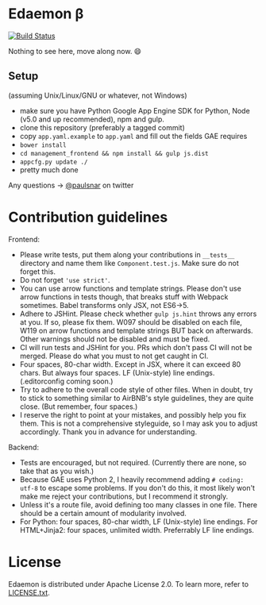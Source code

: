 # Edaemon β

[![Build Status](https://travis-ci.org/paulsnar/edaemon.svg)](https://travis-ci.org/paulsnar/edaemon)

Nothing to see here, move along now. :smile:

## Setup

(assuming Unix/Linux/GNU or whatever, not Windows)

* make sure you have Python Google App Engine SDK for Python, Node (v5.0 and up recommended), npm and gulp.
* clone this repository (preferably a tagged commit)
* copy `app.yaml.example` to `app.yaml` and fill out the fields GAE requires
* `bower install`
* `cd management_frontend && npm install && gulp js.dist`
* `appcfg.py update ./`
* pretty much done

Any questions → [@paulsnar](https://twitter.com/paulsnar) on twitter

# Contribution guidelines

Frontend:
* Please write tests, put them along your contributions in `__tests__` directory and name them like `Component.test.js`. Make sure do not forget this.
* Do not forget `'use strict'`.
* You can use arrow functions and template strings. Please don't use arrow functions in tests though, that breaks stuff with Webpack sometimes. Babel transforms only JSX, not ES6→5.
* Adhere to JSHint. Please check whether `gulp js.hint` throws any errors at you. If so, please fix them. W097 should be disabled on each file, W119 on arrow functions and template strings BUT back on afterwards. Other warnings should not be disabled and must be fixed.
* CI will run tests and JSHint for you. PRs which don't pass CI will not be merged. Please do what you must to not get caught in CI.
* Four spaces, 80-char width. Except in JSX, where it can exceed 80 chars. But always four spaces. LF (Unix-style) line endings. (.editorconfig coming soon.)
* Try to adhere to the overall code style of other files. When in doubt, try to stick to something similar to AirBNB's style guidelines, they are quite close. (But remember, four spaces.)
* I reserve the right to point at your mistakes, and possibly help you fix them. This is not a comprehensive styleguide, so I may ask you to adjust accordingly. Thank you in advance for understanding.

Backend:
* Tests are encouraged, but not required. (Currently there are none, so take that as you wish.)
* Because GAE uses Python 2, I heavily recommend adding `# coding: utf-8` to escape some problems. If you don't do this, it most likely won't make me reject your contributions, but I recommend it strongly.
* Unless it's a route file, avoid defining too many classes in one file. There should be a certain amount of modularity involved.
* For Python: four spaces, 80-char width, LF (Unix-style) line endings. For HTML+Jinja2: four spaces, unlimited width. Preferrably LF line endings.

# License

Edaemon is distributed under Apache License 2.0. To learn more, refer to
[LICENSE.txt](LICENSE.txt).
